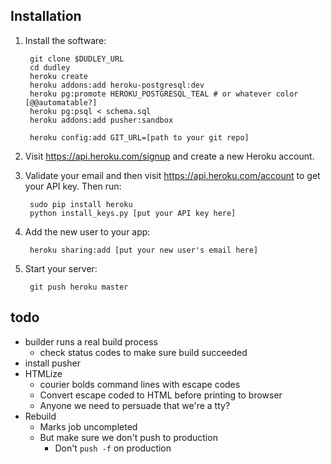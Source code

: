 ## Installation


1. Install the software:

        git clone $DUDLEY_URL
        cd dudley
        heroku create
        heroku addons:add heroku-postgresql:dev
        heroku pg:promote HEROKU_POSTGRESQL_TEAL # or whatever color [@@automatable?]
        heroku pg:psql < schema.sql
        heroku addons:add pusher:sandbox
        
        heroku config:add GIT_URL=[path to your git repo]

2. Visit <https://api.heroku.com/signup> and create a new Heroku account.
3. Validate your email and then visit <https://api.heroku.com/account> to get your API key. Then run:

        sudo pip install heroku
        python install_keys.py [put your API key here]

4. Add the new user to your app:

        heroku sharing:add [put your new user's email here]

5. Start your server:
    
        git push heroku master

## todo

 - builder runs a real build process
   - check status codes to make sure build succeeded
 - install pusher
 - HTMLize
   - courier bolds command lines with escape codes
   - Convert escape coded to HTML before printing to browser
   - Anyone we need to persuade that we're a tty?
 - Rebuild
   - Marks job uncompleted
   - But make sure we don't push to production
     - Don't `push -f` on production

 
